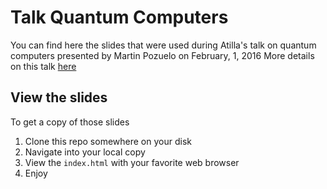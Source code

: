 Talk Quantum Computers
===

You can find here the slides that were used during Atilla's talk
on quantum computers presented by Martin Pozuelo on February, 1, 2016
More details on this talk [here](https://learn.atilla.org/quantum-computers.html)


View the slides
---

To get a copy of those slides

 1. Clone this repo somewhere on your disk
 2. Navigate into your local copy
 3. View the `index.html` with your favorite web browser
 4. Enjoy
